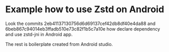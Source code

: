 Example how to use Zstd on Android
==================================

Look the commits 2eb41137130756d6d69137cef42db8df40e4da88 and 6beb867c94014eb3ffadb510e73c82f1b5c7a10e
how declare dependency and use zstd-jni in Android app.

The rest is boilerplate created from Android studio.


